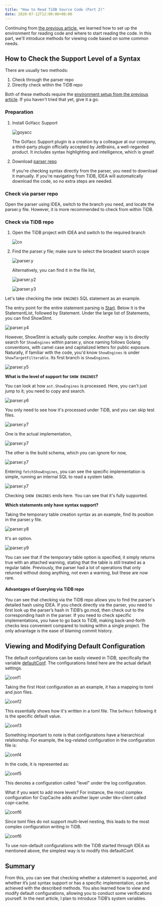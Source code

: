 ```yaml
---
title: "How to Read TiDB Source Code (Part 2)"
date: 2020-07-12T12:09:00+08:00
---
```


Continuing from [the previous article](/posts/tidb1), we learned how to set up the environment for reading code and where to start reading the code. In this part, we'll introduce methods for viewing code based on some common needs.

## How to Check the Support Level of a Syntax

There are usually two methods:

1. Check through the parser repo
2. Directly check within the TiDB repo

Both of these methods require the [environment setup from the previous article](/posts/tidb1#环境搭建). If you haven't tried that yet, give it a go.

### Preparation

1. Install GoYacc Support

    ![goyacc](/posts/images/20200712124300.png)

    The GoYacc Support plugin is a creation by a colleague at our company, a third-party plugin officially accepted by JetBrains, a well-regarded product. It includes syntax highlighting and intelligence, which is great!

2. Download [parser repo](https://github.com/pingcap/parser)

    If you're checking syntax directly from the parser, you need to download it manually. If you're navigating from TiDB, IDEA will automatically download the code, so no extra steps are needed.

### Check via parser repo

Open the parser using IDEA, switch to the branch you need, and locate the parser.y file. However, it is more recommended to check from within TiDB.

### Check via TiDB repo

1. Open the TiDB project with IDEA and switch to the required branch

    ![co](/posts/images/20200712183012.png)

2. Find the parser.y file; make sure to select the broadest search scope

    ![parser.y](/posts/images/20200712183658.png)

    Alternatively, you can find it in the file list,

    ![parser.y2](/posts/images/20200712184101.png)

    ![parser.y3](/posts/images/20200712184157.png)

Let's take checking the `SHOW ENGINES` SQL statement as an example.

The entry point for the entire statement parsing is [Start](https://github.com/pingcap/parser/blob/f56688124d8bbba98ca103dbcc667d0e3b9bef30/parser.y#L1309-L1308). Below it is the StatementList, followed by Statement. Under the large list of Statements, you can find ShowStmt.

![parser.y4](/posts/images/20200712184841.png)

However, ShowStmt is actually quite complex. Another way is to directly search for `ShowEngines` within parser.y, since naming follows Golang conventions, with camel case and capitalized letters for public exposure. Naturally, if familiar with the code, you'd know `ShowEngines` is under `ShowTargetFilterable`. Its first branch is `ShowEngines`.

![parser.y5](/posts/images/20200712185533.png)

**What is the level of support for `SHOW ENGINES`?**

You can look at how `ast.ShowEngines` is processed. Here, you can't just jump to it; you need to copy and search.

![parser.y6](/posts/images/20200712190242.png)

You only need to see how it's processed under TiDB, and you can skip test files.

![parser.y7](/posts/images/20200712190752.png)

One is the actual implementation,

![parser.y7](/posts/images/20200712190839.png)

The other is the build schema, which you can ignore for now,

![parser.y7](/posts/images/20200712190956.png)

Entering `fetchShowEngines`, you can see the specific implementation is simple, running an internal SQL to read a system table.

![parser.y7](/posts/images/20200712191054.png)

Checking `SHOW ENGINES` ends here. You can see that it's fully supported.

**Which statements only have syntax support?**

Taking the temporary table creation syntax as an example, find its position in the parser.y file.

![parser.y8](/posts/images/20200712191711.png)

It's an option.

![parser.y9](/posts/images/20200712191843.png)

You can see that if the temporary table option is specified, it simply returns true with an attached warning, stating that the table is still treated as a regular table. Previously, the parser had a lot of operations that only returned without doing anything, not even a warning, but these are now rare.

#### Advantages of Querying via TiDB repo

You can see that checking via the TiDB repo allows you to find the parser's detailed hash using IDEA. If you check directly via the parser, you need to first look up the parser’s hash in TiDB’s go.mod, then check out to the corresponding hash in the parser. If you need to check specific implementations, you have to go back to TiDB, making back-and-forth checks less convenient compared to looking within a single project. The only advantage is the ease of blaming commit history.

## Viewing and Modifying Default Configuration

The default configurations can be easily viewed in TiDB, specifically the variable [defaultConf](https://github.com/pingcap/tidb/blob/72f6a0405837b92e40de979a4f3134d9aa19a5b3/config/config.go#L547). The configurations listed here are the actual default settings.

![conf1](/posts/images/20200713172228.png)

Taking the first Host configuration as an example, it has a mapping to toml and json files.

![conf2](/posts/images/20200713172535.png)

This essentially shows how it's written in a toml file. The `DefHost` following it is the specific default value.

![conf3](/posts/images/20200713180137.png)

Something important to note is that configurations have a hierarchical relationship. For example, the log-related configuration in the configuration file is:

![conf4](/posts/images/20200715164756.png)

In the code, it is represented as:

![conf5](/posts/images/20200715164930.png)

This denotes a configuration called "level" under the log configuration.

What if you want to add more levels? For instance, the most complex configuration for CopCache adds another layer under tikv-client called copr-cache.

![conf6](/posts/images/20200715165243.png)

Since toml files do not support multi-level nesting, this leads to the most complex configuration writing in TiDB.

![conf6](/posts/images/20200715165456.png)

To use non-default configurations with the TiDB started through IDEA as mentioned above, the simplest way is to modify this defaultConf.

## Summary

From this, you can see that checking whether a statement is supported, and whether it’s just syntax support or has a specific implementation, can be achieved with the described methods. You also learned how to view and modify default configurations, allowing you to conduct some verifications yourself. In the next article, I plan to introduce TiDB’s system variables.
